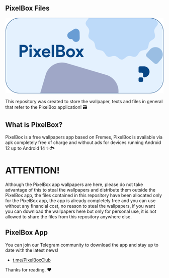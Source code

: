## PixelBox Files 
![PixelBox](https://raw.githubusercontent.com/Sheelq/PixelBoxFiles/ca3502745ce052629581ae8978f1db81ce9317e9/5C9EBB6.png)

This repository was created to store the wallpaper, texts and files in general that refer to the PixelBox application! 🗃️

## What is PixelBox?
PixelBox is a free wallpapers app based on Fremes, PixelBox is available via apk completely free of charge and without ads for devices running Android 12 up to Android 14 ✨🏞️

# ATTENTION!
Although the PixelBox app wallpapers are here, please do not take advantage of this to steal the wallpapers and distribute them outside the PixelBox app, the files contained in this repository have been allocated only for the PixelBox app, the app is already completely free and you can use without any financial cost, no reason to steal the wallpapers, if you want you can download the wallpapers here but only for personal use, it is not allowed to share the files from this repository anywhere else. 

## PixelBox App
You can join our Telegram community to download the app and stay up to date with the latest news!
- [t.me/PixelBoxClub](https://t.me/PixelBoxClub)

Thanks for reading. ❤️

